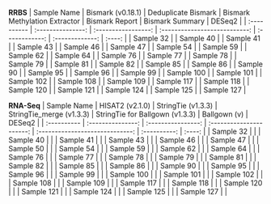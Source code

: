 **RRBS**
| Sample Name | Bismark (v0.18.1) | Deduplicate Bismark | Bismark Methylation Extractor | Bismark Report | Bismark Summary | DESeq2 |
| :---------- | :---------------: | :-----------------: | :---------------------------: | :------------: | :-------------: | :----: |
| Sample 32   |
| Sample 40   |
| Sample 41   |
| Sample 43   |
| Sample 46   |
| Sample 47   |
| Sample 54   |
| Sample 59   |
| Sample 62   |
| Sample 64   |
| Sample 76   |
| Sample 77   |
| Sample 78   |
| Sample 79   |
| Sample 81   |
| Sample 82   |
| Sample 85   |
| Sample 86   |
| Sample 90   |
| Sample 95   |
| Sample 96   |
| Sample 99   |
| Sample 100  |
| Sample 101  |
| Sample 102  |
| Sample 108  |
| Sample 109  |
| Sample 117  |
| Sample 118  |
| Sample 120  |
| Sample 121  |
| Sample 124  |
| Sample 125  |
| Sample 127  |

**RNA-Seq**
| Sample Name |  HISAT2 (v2.1.0)  | StringTie (v1.3.3) | StringTie_merge (v1.3.3) | StringTie for Ballgown (v1.3.3) | Ballgown (v) | DESeq2 |
| :---------- | :---------------: | :----------------: | :----------------------: | :-----------------------------: | :----------: | :----: |
| Sample 32   |                   |
| Sample 40   |                   |
| Sample 41   |                   |
| Sample 43   |                   |
| Sample 46   |                   |
| Sample 47   |                   |
| Sample 50   |                   |
| Sample 54   |                   |
| Sample 59   |                   |
| Sample 62   |                   |
| Sample 64   |                   |
| Sample 76   |                   |
| Sample 77   |                   |
| Sample 78   |                   |
| Sample 79   |                   |
| Sample 81   |                   |
| Sample 82   |                   |
| Sample 85   |                   |
| Sample 86   |                   |
| Sample 90   |                   |
| Sample 95   |                   |
| Sample 96   |                   |
| Sample 99   |                   |
| Sample 100  |                   |
| Sample 101  |                   |
| Sample 102  |                   |
| Sample 108  |                   |
| Sample 109  |                   |
| Sample 117  |                   |
| Sample 118  |                   |
| Sample 120  |                   |
| Sample 121  |                   |
| Sample 124  |                   |
| Sample 125  |                   |
| Sample 127  |                   |
